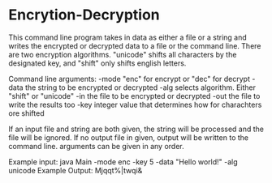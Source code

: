 # Encrytion-Decryption

This command line program takes in data as either a file or a string and writes the encrypted or decrypted data
 to a file or the command line. There are two encryption algorithms. "unicode" shifts all characters
 by the designated key, and "shift" only shifts english letters.
 
 Command line arguments:
       -mode   "enc" for encrypt or "dec" for decrypt
       -data   the string to be encrypted or decrypted
       -alg    selects algorithm. Either "shift" or "unicode"
       -in     the file to be encrypted or decrypted
       -out    the file to write the results too
       -key    integer value that determines how for charachters ore shifted

 If an input file and string are both given, the string will be processed and the file will be ignored.
 If no output file in given, output will be written to the command line.
 arguments can be given in any order.

 Example input: java Main -mode enc -key 5 -data "Hello world!" -alg unicode
 Example Output: Mjqqt%|twqi&

